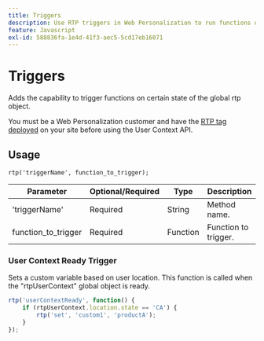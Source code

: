```yaml
---
title: Triggers
description: Use RTP triggers in Web Personalization to run functions on rtp state, including userContextReady, with syntax, parameters, and a location example.
feature: Javascript
exl-id: 588836fa-1e4d-41f3-aec5-5cd17eb16071
---
```

# Triggers

Adds the capability to trigger functions on certain state of the global rtp object.

You must be a Web Personalization customer and have the [RTP tag deployed](https://experienceleague.adobe.com/en/docs/marketo/using/product-docs/web-personalization/rtp-tag-implementation/deploy-the-rtp-javascript) on your site before using the User Context API.

## Usage

`rtp('triggerName', function_to_trigger);`

| Parameter           | Optional/Required | Type     | Description          |
|---------------------|-------------------|----------|----------------------|
| 'triggerName'       | Required          | String   | Method name.        |
| function_to_trigger | Required          | Function | Function to trigger. |

### User Context Ready Trigger

Sets a custom variable based on user location. This function is called when the "rtpUserContext" global object is ready.

```javascript
rtp('userContextReady', function() {
    if (rtpUserContext.location.state == 'CA') {
        rtp('set', 'custom1', 'productA');
    }
});
```

